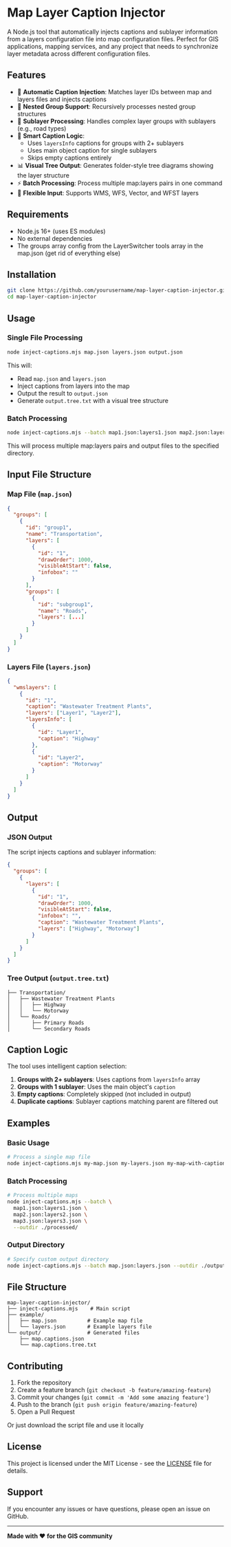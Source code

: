 # Map Layer Caption Injector

A Node.js tool that automatically injects captions and sublayer information from a layers configuration file into map configuration files. Perfect for GIS applications, mapping services, and any project that needs to synchronize layer metadata across different configuration files.

## Features

- 🔄 **Automatic Caption Injection**: Matches layer IDs between map and layers files and injects captions
- 🌳 **Nested Group Support**: Recursively processes nested group structures
- 📁 **Sublayer Processing**: Handles complex layer groups with sublayers (e.g., road types)
- 🎯 **Smart Caption Logic**:
  - Uses `layersInfo` captions for groups with 2+ sublayers
  - Uses main object caption for single sublayers
  - Skips empty captions entirely
- 📊 **Visual Tree Output**: Generates folder-style tree diagrams showing the layer structure
- ⚡ **Batch Processing**: Process multiple map:layers pairs in one command
- 🔧 **Flexible Input**: Supports WMS, WFS, Vector, and WFST layers

## Requirements

- Node.js 16+ (uses ES modules)
- No external dependencies
- The groups array config from the LayerSwitcher tools array in the map.json (get rid of everything else)

## Installation

```bash
git clone https://github.com/yourusername/map-layer-caption-injector.git
cd map-layer-caption-injector
```

## Usage

### Single File Processing

```bash
node inject-captions.mjs map.json layers.json output.json
```

This will:

- Read `map.json` and `layers.json`
- Inject captions from layers into the map
- Output the result to `output.json`
- Generate `output.tree.txt` with a visual tree structure

### Batch Processing

```bash
node inject-captions.mjs --batch map1.json:layers1.json map2.json:layers2.json --outdir ./output/
```

This will process multiple map:layers pairs and output files to the specified directory.

## Input File Structure

### Map File (`map.json`)

```json
{
  "groups": [
    {
      "id": "group1",
      "name": "Transportation",
      "layers": [
        {
          "id": "1",
          "drawOrder": 1000,
          "visibleAtStart": false,
          "infobox": ""
        }
      ],
      "groups": [
        {
          "id": "subgroup1",
          "name": "Roads",
          "layers": [...]
        }
      ]
    }
  ]
}
```

### Layers File (`layers.json`)

```json
{
  "wmslayers": [
    {
      "id": "1",
      "caption": "Wastewater Treatment Plants",
      "layers": ["Layer1", "Layer2"],
      "layersInfo": [
        {
          "id": "Layer1",
          "caption": "Highway"
        },
        {
          "id": "Layer2",
          "caption": "Motorway"
        }
      ]
    }
  ]
}
```

## Output

### JSON Output

The script injects captions and sublayer information:

```json
{
  "groups": [
    {
      "layers": [
        {
          "id": "1",
          "drawOrder": 1000,
          "visibleAtStart": false,
          "infobox": "",
          "caption": "Wastewater Treatment Plants",
          "layers": ["Highway", "Motorway"]
        }
      ]
    }
  ]
}
```

### Tree Output (`output.tree.txt`)

```
├── Transportation/
│   ├── Wastewater Treatment Plants
│   │   ├── Highway
│   │   └── Motorway
│   └── Roads/
│       ├── Primary Roads
│       └── Secondary Roads
```

## Caption Logic

The tool uses intelligent caption selection:

1. **Groups with 2+ sublayers**: Uses captions from `layersInfo` array
2. **Groups with 1 sublayer**: Uses the main object's `caption`
3. **Empty captions**: Completely skipped (not included in output)
4. **Duplicate captions**: Sublayer captions matching parent are filtered out

## Examples

### Basic Usage

```bash
# Process a single map file
node inject-captions.mjs my-map.json my-layers.json my-map-with-captions.json
```

### Batch Processing

```bash
# Process multiple maps
node inject-captions.mjs --batch \
  map1.json:layers1.json \
  map2.json:layers2.json \
  map3.json:layers3.json \
  --outdir ./processed/
```

### Output Directory

```bash
# Specify custom output directory
node inject-captions.mjs --batch map.json:layers.json --outdir ./output/
```

## File Structure

```
map-layer-caption-injector/
├── inject-captions.mjs    # Main script
├── example/
│   ├── map.json          # Example map file
│   └── layers.json       # Example layers file
└── output/               # Generated files
    ├── map.captions.json
    └── map.captions.tree.txt
```

## Contributing

1. Fork the repository
2. Create a feature branch (`git checkout -b feature/amazing-feature`)
3. Commit your changes (`git commit -m 'Add some amazing feature'`)
4. Push to the branch (`git push origin feature/amazing-feature`)
5. Open a Pull Request

Or just download the script file and use it locally

## License

This project is licensed under the MIT License - see the [LICENSE](LICENSE) file for details.

## Support

If you encounter any issues or have questions, please open an issue on GitHub.

---

**Made with ❤️ for the GIS community**
